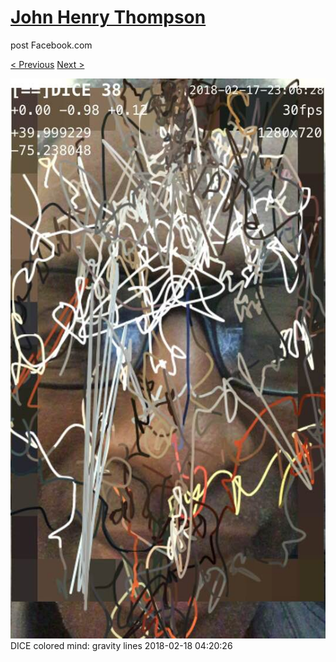 # [John Henry Thompson](../README.md)
post Facebook.com

[< Previous](2018-02-19-2.md) [Next >](2018-02-18-2.md)

[![](../media/2018-02-18/Timeline-Photos-DICE-colored-mind-gravity-lines.jpg)](../README.md)
DICE colored mind: gravity lines
2018-02-18 04:20:26